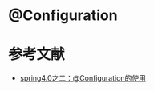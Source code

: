 # @Configuration



# 参考文献

- [spring4.0之二：@Configuration的使用](https://www.cnblogs.com/duanxz/p/7493276.html)